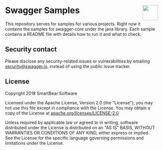 # Swagger Samples <img src="https://raw.githubusercontent.com/swagger-api/swagger.io/wordpress/images/assets/SW-logo-clr.png" height="50" align="right">
 
This repository serves for samples for various projects. Right now it contains the samples for swagger-core under
the java library. Each sample contains a README file with details how to run it and what to check.

## Security contact

Please disclose any security-related issues or vulnerabilities by emailing [security@swagger.io](mailto:security@swagger.io), instead of using the public issue tracker.

License
-------

Copyright 2018 SmartBear Software

Licensed under the Apache License, Version 2.0 (the "License");
you may not use this file except in compliance with the License.
You may obtain a copy of the License at [apache.org/licenses/LICENSE-2.0](http://www.apache.org/licenses/LICENSE-2.0)

Unless required by applicable law or agreed to in writing, software
distributed under the License is distributed on an "AS IS" BASIS,
WITHOUT WARRANTIES OR CONDITIONS OF ANY KIND, either express or implied.
See the License for the specific language governing permissions and
limitations under the License.
